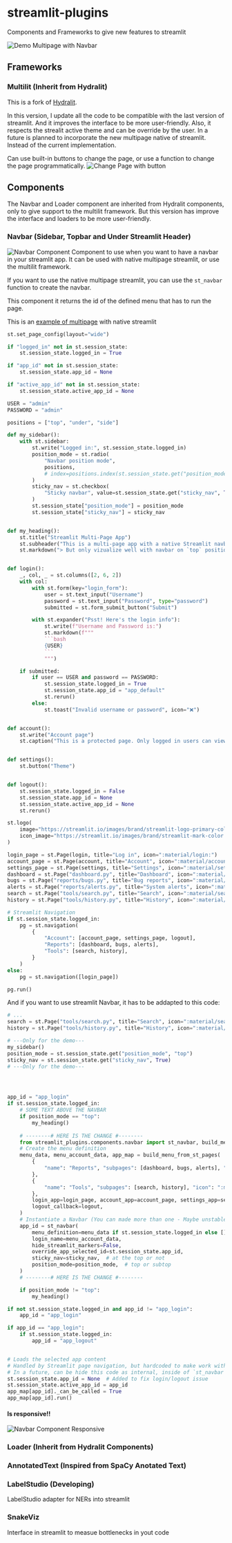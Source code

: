 # streamlit-plugins
Components and Frameworks to give new features to streamlit

![Demo Multipage with Navbar](https://raw.githubusercontent.com/quiradev/streamlit-plugins/main/resources/demo1.gif)

## Frameworks
### Multilit (Inherit from Hydralit)
This is a fork of [Hydralit](https://github.com/TangleSpace/hydralit).

In this version, I update all the code to be compatible with the last version of streamlit.
And it improves the interface to be more user-friendly. Also, it respects the strealit active theme and can be override by the user.
In a future is planned to incorporate the new multipage native of streamlit. Instead of the current implementation.

Can use built-in buttons to change the page, or use a function to change the page programmatically.
![Change Page with button](https://raw.githubusercontent.com/quiradev/streamlit-plugins/main/resources/demo2.gif)

## Components
The Navbar and Loader component are inherited from Hydralit components, only to give support to the multilit framework.
But this version has improve the interface and loaders to be more user-friendly.

### Navbar (Sidebar, Topbar and Under Streamlit Header)
![Navbar Component](https://raw.githubusercontent.com/quiradev/streamlit-plugins/main/resources/navbar_position_modes.gif)
Component to use when you want to have a navbar in your streamlit app.
It can be used with native multipage streamlit, or use the multilit framework.

If you want to use the native multipage streamlit, you can use the `st_navbar` function to create the navbar.

This component it returns the id of the defined menu that has to run the page.

This is an [example of multipage]() with native streamlit
```python
st.set_page_config(layout="wide")

if "logged_in" not in st.session_state:
    st.session_state.logged_in = True

if "app_id" not in st.session_state:
    st.session_state.app_id = None

if "active_app_id" not in st.session_state:
    st.session_state.active_app_id = None

USER = "admin"
PASSWORD = "admin"

positions = ["top", "under", "side"]

def my_sidebar():
    with st.sidebar:
        st.write("Logged in:", st.session_state.logged_in)
        position_mode = st.radio(
            "Navbar position mode",
            positions,
            # index=positions.index(st.session_state.get("position_mode", "top")),
        )
        sticky_nav = st.checkbox(
            "Sticky navbar", value=st.session_state.get("sticky_nav", True)
        )
        st.session_state["position_mode"] = position_mode
        st.session_state["sticky_nav"] = sticky_nav


def my_heading():
    st.title("Streamlit Multi-Page App")
    st.subheader("This is a multi-page app with a native Streamlit navbar.")
    st.markdown("> But only vizualize well with navbar on `top` position")


def login():
    _, col, _ = st.columns([2, 6, 2])
    with col:
        with st.form(key="login_form"):
            user = st.text_input("Username")
            password = st.text_input("Password", type="password")
            submitted = st.form_submit_button("Submit")

        with st.expander("Psst! Here's the login info"):
            st.write(f"Username and Password is:")
            st.markdown(f"""
            ```bash
            {USER}
            ```
            """)

    if submitted:
        if user == USER and password == PASSWORD:
            st.session_state.logged_in = True
            st.session_state.app_id = "app_default"
            st.rerun()
        else:
            st.toast("Invalid username or password", icon="❌")


def account():
    st.write("Account page")
    st.caption("This is a protected page. Only logged in users can view this.")


def settings():
    st.button("Theme")


def logout():
    st.session_state.logged_in = False
    st.session_state.app_id = None
    st.session_state.active_app_id = None
    st.rerun()

st.logo(
    image="https://streamlit.io/images/brand/streamlit-logo-primary-colormark-darktext.svg",
    icon_image="https://streamlit.io/images/brand/streamlit-mark-color.png"
)

login_page = st.Page(login, title="Log in", icon=":material/login:")
account_page = st.Page(account, title="Account", icon=":material/account_circle:")
settings_page = st.Page(settings, title="Settings", icon=":material/settings:")
dashboard = st.Page("dashboard.py", title="Dashboard", icon=":material/dashboard:", default=True)
bugs = st.Page("reports/bugs.py", title="Bug reports", icon=":material/bug_report:")
alerts = st.Page("reports/alerts.py", title="System alerts", icon=":material/notification_important:")
search = st.Page("tools/search.py", title="Search", icon=":material/search:")
history = st.Page("tools/history.py", title="History", icon=":material/history:")

# Streamlit Navigation
if st.session_state.logged_in:
    pg = st.navigation(
        {
            "Account": [account_page, settings_page, logout],
            "Reports": [dashboard, bugs, alerts],
            "Tools": [search, history],
        }
    )
else:
    pg = st.navigation([login_page])

pg.run()
```

And if you want to use streamlit Navbar, it has to be addapted to this code:
```python
# ...
search = st.Page("tools/search.py", title="Search", icon=":material/search:")
history = st.Page("tools/history.py", title="History", icon=":material/history:")

# ---Only for the demo---
my_sidebar()
position_mode = st.session_state.get("position_mode", "top")
sticky_nav = st.session_state.get("sticky_nav", True)
# ---Only for the demo---




app_id = "app_login"
if st.session_state.logged_in:
    # SOME TEXT ABOVE THE NAVBAR
    if position_mode == "top":
        my_heading()
    
    # --------# HERE IS THE CHANGE #--------
    from streamlit_plugins.components.navbar import st_navbar, build_menu_from_st_pages
    # Create the menu definition
    menu_data, menu_account_data, app_map = build_menu_from_st_pages(
        {
            "name": "Reports", "subpages": [dashboard, bugs, alerts], "icon": ":material/assessment:"
        },
        {
            "name": "Tools", "subpages": [search, history], "icon": ":material/extension:"
        },
        login_app=login_page, account_app=account_page, settings_app=settings_page,
        logout_callback=logout,
    )
    # Instantiate a Navbar (You can made more than one - Maybe unstable)
    app_id = st_navbar(
        menu_definition=menu_data if st.session_state.logged_in else [],
        login_name=menu_account_data,
        hide_streamlit_markers=False,
        override_app_selected_id=st.session_state.app_id,
        sticky_nav=sticky_nav,  # at the top or not
        position_mode=position_mode,  # top or subtop
    )
    # --------# HERE IS THE CHANGE #--------

    if position_mode != "top":
        my_heading()

if not st.session_state.logged_in and app_id != "app_login":
    app_id = "app_login"

if app_id == "app_login":
    if st.session_state.logged_in:
        app_id = "app_logout"


# Loads the selected app content
# Handled by Streamlit page navigation, but hardcoded to make work with navbar plugin
# In a future, can be hide this code as internal, inside of `st_navbar`
st.session_state.app_id = None  # Added to fix login/logout issue
st.session_state.active_app_id = app_id
app_map[app_id]._can_be_called = True
app_map[app_id].run()
```

#### Is responsive!!
![Navbar Component Responsive](https://raw.githubusercontent.com/quiradev/streamlit-plugins/main/resources/navbar_responsive.gif)

### Loader (Inherit from Hydralit Components)

### AnnotatedText (Inspired from SpaCy Anotated Text)

### LabelStudio (Developing)
LabelStudio adapter for NERs into streamlit

### SnakeViz
Interface in streamlit to measue bottlenecks in yout code